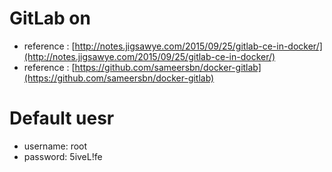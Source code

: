 # GitLab on 
* reference : [http://notes.jigsawye.com/2015/09/25/gitlab-ce-in-docker/](http://notes.jigsawye.com/2015/09/25/gitlab-ce-in-docker/)
* reference : [https://github.com/sameersbn/docker-gitlab](https://github.com/sameersbn/docker-gitlab)

# Default uesr
* username: root
* password: 5iveL!fe


